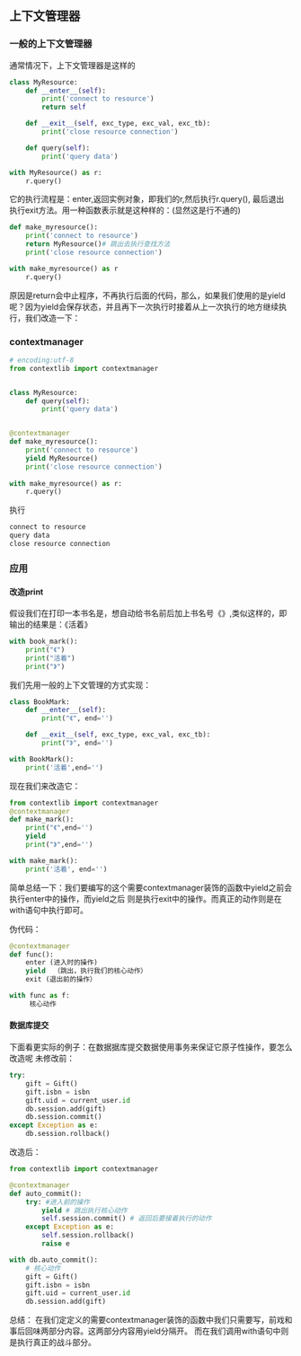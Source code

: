 
## 上下文管理器

### 一般的上下文管理器
通常情况下，上下文管理器是这样的
```python
class MyResource:
    def __enter__(self):
        print('connect to resource')
        return self

    def __exit__(self, exc_type, exc_val, exc_tb):
        print('close resource connection')

    def query(self):
        print('query data')

with MyResource() as r:
    r.query()
```
它的执行流程是：enter,返回实例对象，即我们的r,然后执行r.query(), 最后退出 执行exit方法。用一种函数表示就是这种样的：(显然这是行不通的)
```python
def make_myresource():
    print('connect to resource')
    return MyResource()# 跳出去执行查找方法
    print('close resource connection')

with make_myresource() as r
    r.query()
```
原因是return会中止程序，不再执行后面的代码，那么，如果我们使用的是yield呢？因为yield会保存状态，并且再下一次执行时接着从上一次执行的地方继续执行，我们改造一下：

### contextmanager
```python
# encoding:utf-8
from contextlib import contextmanager


class MyResource:
    def query(self):
        print('query data')


@contextmanager
def make_myresource():
    print('connect to resource')
    yield MyResource()
    print('close resource connection')
    
with make_myresource() as r:
    r.query()
```
执行
```python
connect to resource
query data
close resource connection
```

### 应用

#### 改造print
假设我们在打印一本书名是，想自动给书名前后加上书名号《》,类似这样的，即输出的结果是：《活着》
```python
with book_mark():
    print("《")
    print("活着")
    print("》")
```
我们先用一般的上下文管理的方式实现：
```python
class BookMark:
    def __enter__(self):
        print("《", end='')

    def __exit__(self, exc_type, exc_val, exc_tb):
        print("》", end='')

with BookMark():
    print('活着',end='')
```
现在我们来改造它：
```python
from contextlib import contextmanager
@contextmanager
def make_mark():
    print("《",end='')
    yield
    print("》",end='')

with make_mark():
    print('活着', end='')
```
简单总结一下：我们要编写的这个需要contextmanager装饰的函数中yield之前会执行enter中的操作，而yield之后 则是执行exit中的操作。而真正的动作则是在with语句中执行即可。

伪代码：
```python
@contextmanager
def func():
    enter (进入时的操作)
    yield  （跳出，执行我们的核心动作）
    exit (退出前的操作）

with func as f:
     核心动作
```
#### 数据库提交
下面看更实际的例子：在数据据库提交数据使用事务来保证它原子性操作，要怎么改造呢
未修改前：
```python
try:
    gift = Gift()
    gift.isbn = isbn
    gift.uid = current_user.id
    db.session.add(gift)
    db.session.commit()
except Exception as e:
    db.session.rollback()
```
改造后：
```python
from contextlib import contextmanager

@contextmanager
def auto_commit():
    try: #进入前的操作
        yield # 跳出执行核心动作
        self.session.commit() # 返回后要接着执行的动作
    except Exception as e:
        self.session.rollback()
        raise e

with db.auto_commit():
    # 核心动作
    gift = Gift()
    gift.isbn = isbn
    gift.uid = current_user.id
    db.session.add(gift)
```
总结：
在我们定定义的需要contextmanager装饰的函数中我们只需要写，前戏和事后回味两部分内容。这两部分内容用yield分隔开。
而在我们调用with语句中则是执行真正的战斗部分。

